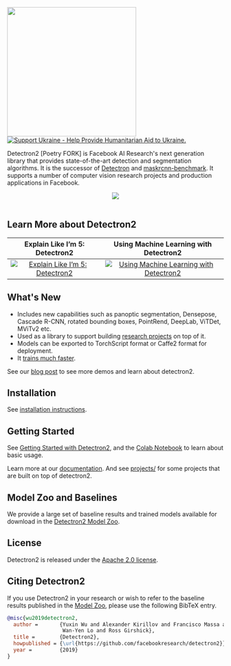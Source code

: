 <img src=".github/Detectron2-Logo-Horz.svg" width="300" >

<a href="https://opensource.facebook.com/support-ukraine">
  <img src="https://img.shields.io/badge/Support-Ukraine-FFD500?style=flat&labelColor=005BBB" alt="Support Ukraine - Help Provide Humanitarian Aid to Ukraine." />
</a>

Detectron2 [Poetry FORK] is Facebook AI Research's next generation library
that provides state-of-the-art detection and segmentation algorithms.
It is the successor of
[Detectron](https://github.com/facebookresearch/Detectron/)
and [maskrcnn-benchmark](https://github.com/facebookresearch/maskrcnn-benchmark/).
It supports a number of computer vision research projects and production applications in Facebook.

<div align="center">
  <img src="https://user-images.githubusercontent.com/1381301/66535560-d3422200-eace-11e9-9123-5535d469db19.png"/>
</div>
<br>

## Learn More about Detectron2

|                                                 Explain Like I’m 5: Detectron2                                                 |                                                 Using Machine Learning with Detectron2                                                 |
| :----------------------------------------------------------------------------------------------------------------------------: | :------------------------------------------------------------------------------------------------------------------------------------: |
| [![Explain Like I’m 5: Detectron2](https://img.youtube.com/vi/1oq1Ye7dFqc/0.jpg)](https://www.youtube.com/watch?v=1oq1Ye7dFqc) | [![Using Machine Learning with Detectron2](https://img.youtube.com/vi/eUSgtfK4ivk/0.jpg)](https://www.youtube.com/watch?v=eUSgtfK4ivk) |

## What's New

- Includes new capabilities such as panoptic segmentation, Densepose, Cascade R-CNN, rotated bounding boxes, PointRend,
  DeepLab, ViTDet, MViTv2 etc.
- Used as a library to support building [research projects](projects/) on top of it.
- Models can be exported to TorchScript format or Caffe2 format for deployment.
- It [trains much faster](https://detectron2.readthedocs.io/notes/benchmarks.html).

See our [blog post](https://ai.facebook.com/blog/-detectron2-a-pytorch-based-modular-object-detection-library-/)
to see more demos and learn about detectron2.

## Installation

See [installation instructions](https://detectron2.readthedocs.io/tutorials/install.html).

## Getting Started

See [Getting Started with Detectron2](https://detectron2.readthedocs.io/tutorials/getting_started.html),
and the [Colab Notebook](https://colab.research.google.com/drive/16jcaJoc6bCFAQ96jDe2HwtXj7BMD_-m5)
to learn about basic usage.

Learn more at our [documentation](https://detectron2.readthedocs.org).
And see [projects/](projects/) for some projects that are built on top of detectron2.

## Model Zoo and Baselines

We provide a large set of baseline results and trained models available for download in the [Detectron2 Model Zoo](MODEL_ZOO.md).

## License

Detectron2 is released under the [Apache 2.0 license](LICENSE).

## Citing Detectron2

If you use Detectron2 in your research or wish to refer to the baseline results published in the [Model Zoo](MODEL_ZOO.md), please use the following BibTeX entry.

```BibTeX
@misc{wu2019detectron2,
  author =       {Yuxin Wu and Alexander Kirillov and Francisco Massa and
                  Wan-Yen Lo and Ross Girshick},
  title =        {Detectron2},
  howpublished = {\url{https://github.com/facebookresearch/detectron2}},
  year =         {2019}
}
```
